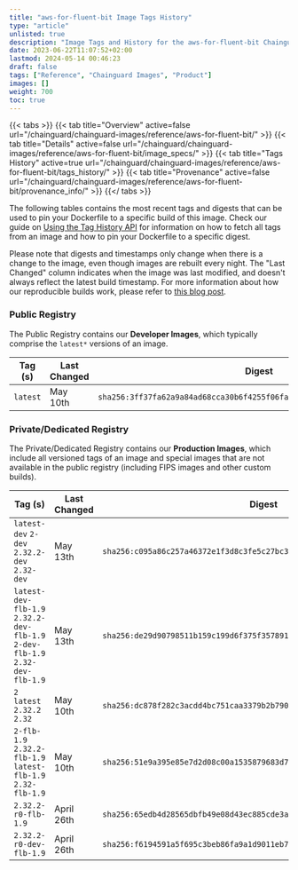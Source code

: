 ```yaml
---
title: "aws-for-fluent-bit Image Tags History"
type: "article"
unlisted: true
description: "Image Tags and History for the aws-for-fluent-bit Chainguard Image"
date: 2023-06-22T11:07:52+02:00
lastmod: 2024-05-14 00:46:23
draft: false
tags: ["Reference", "Chainguard Images", "Product"]
images: []
weight: 700
toc: true
---
```


{{< tabs >}}
{{< tab title="Overview" active=false url="/chainguard/chainguard-images/reference/aws-for-fluent-bit/" >}}
{{< tab title="Details" active=false url="/chainguard/chainguard-images/reference/aws-for-fluent-bit/image_specs/" >}}
{{< tab title="Tags History" active=true url="/chainguard/chainguard-images/reference/aws-for-fluent-bit/tags_history/" >}}
{{< tab title="Provenance" active=false url="/chainguard/chainguard-images/reference/aws-for-fluent-bit/provenance_info/" >}}
{{</ tabs >}}

The following tables contains the most recent tags and digests that can be used to pin your Dockerfile to a specific build of this image. Check our guide on [Using the Tag History API](/chainguard/chainguard-images/using-the-tag-history-api/) for information on how to fetch all tags from an image and how to pin your Dockerfile to a specific digest.

Please note that digests and timestamps only change when there is a change to the image, even though images are rebuilt every night. The "Last Changed" column indicates when the image was last modified, and doesn't always reflect the latest build timestamp. For more information about how our reproducible builds work, please refer to [this blog post](https://www.chainguard.dev/unchained/reproducing-chainguards-reproducible-image-builds).

### Public Registry
The Public Registry contains our **Developer Images**, which typically comprise the `latest*` versions of an image.

| Tag (s)   | Last Changed | Digest                                                                    |
|-----------|--------------|---------------------------------------------------------------------------|
|  `latest` | May 10th     | `sha256:3ff37fa62a9a84ad68cca30b6f4255f06fa42aba01b559c516092357f8b73227` |


### Private/Dedicated Registry
The Private/Dedicated Registry contains our **Production Images**, which include all versioned tags of an image and special images that are not available in the public registry (including FIPS images and other custom builds).

| Tag (s)                                                                       | Last Changed | Digest                                                                    |
|-------------------------------------------------------------------------------|--------------|---------------------------------------------------------------------------|
|  `latest-dev` `2-dev` `2.32.2-dev` `2.32-dev`                                 | May 13th     | `sha256:c095a86c257a46372e1f3d8c3fe5c27bc3280ff1b33bbde3b1d9bfcb5bd1126c` |
|  `latest-dev-flb-1.9` `2.32.2-dev-flb-1.9` `2-dev-flb-1.9` `2.32-dev-flb-1.9` | May 13th     | `sha256:de29d90798511b159c199d6f375f357891604efb58ef2313dbc1c439e0f45cef` |
|  `2` `latest` `2.32.2` `2.32`                                                 | May 10th     | `sha256:dc878f282c3acdd4bc751caa3379b2b7907b166f6956e28ae3aa2ae8577f7b1a` |
|  `2-flb-1.9` `2.32.2-flb-1.9` `latest-flb-1.9` `2.32-flb-1.9`                 | May 10th     | `sha256:51e9a395e85e7d2d08c00a1535879683d798a7f13da4a62910997753783ed6a0` |
|  `2.32.2-r0-flb-1.9`                                                          | April 26th   | `sha256:65edb4d28565dbfb49e08d43ec885cde3a1fad436d1d7f5a43ccd18c503557be` |
|  `2.32.2-r0-dev-flb-1.9`                                                      | April 26th   | `sha256:f6194591a5f695c3beb86fa9a1d9011eb7aa1d97196e6a2428aa6cf6ef3e7328` |

